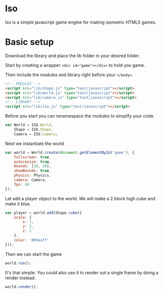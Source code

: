 # Iso
Iso is a simple javascript game engine for making isometric HTML5 games.

# Basic setup
Download the library and place the lib folder in your desired folder.

Start by creating a wrapper `<div id="game"></div>` to hold you game.

Then include the modules and library right before your `</body>`.

```html
<!-- MODULES -->
<script src="lib/shape.js" type="text/javascript"></script>
<script src="lib/world.js" type="text/javascript"></script>
<script src="lib/camera.js" type="text/javascript"></script>
<!-- LIBRARY -->
<script src="lib/iso.js" type="text/javascript"></script>

```

Before you start you can renamespace the modules to simplify your code.

```javascript
var World = ISO.World,
	Shape = ISO.Shape,
	Camera = ISO.Camera;
```

Next we instantiate the world

```javascript
var world = World.create(document.getElementById('game'), {
	fullscreen: true,
	autoresize: true,
	bounds: [20, 20],
	showBounds: true,
	physics: Physics,
	camera: Camera,
	fps: 60
});
```

Let add a player object to the world. We will make a 2 block high cube and make it blue.

```javascript
var player = world.add(Shape.cube({
	scale: {
		x: 1, 
		y: 2,
		z: 1
	},
	color: '#00aaff'
}));
```

Then we can start the game

```javascript
world.run();
```

It's that simple. You could also use it to render out a single frame by doing a render instead.

```javascript
world.render();
```